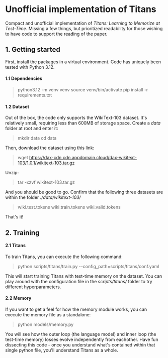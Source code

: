 # Unofficial implementation of Titans
Compact and unofficial implementation of *Titans: Learning to Memorize at Test-Time*. Missing a few things, but prioritized readability for those wishing to have code to support the reading of the paper. 
## 1. Getting started
First, install the packages in a virtual environment. Code has uniquely been tested with Python 3.12.
#### 1.1 Dependencies
> python3.12 -m venv venv
> source venv/bin/activate
> pip install -r requirements.txt
#### 1.2 Dataset
Out of the box, the code only supports the WikiText-103 dataset. It's relatively small, requiring less than 600MB of storage space. Create a *data* folder at root and enter it:
> mkdir data
> cd data

Then, download the dataset using this link:
> wget https://dax-cdn.cdn.appdomain.cloud/dax-wikitext-103/1.0.1/wikitext-103.tar.gz

Unzip:
> tar -xzvf wikitext-103.tar.gz

And you should be good to go. Confirm that the following three datasets are within the folder *./data/wikitext-103/*
>wiki.test.tokens
>wiki.train.tokens
>wiki.valid.tokens

That's it!

## 2. Training
#### 2.1 Titans
To train Titans, you can execute the following command:
> python scripts/titans/train.py --config_path=scripts/titans/conf.yaml 

This will start training Titans with test-time memory on the dataset. You can play around with the configuration file in the *scripts/titans/* folder to try different hyperparameters. 

#### 2.2 Memory

If you want to get a feel for how the memory module works, you can execute the memory file as a standalone:
> python models/memory.py

You will see how the outer loop (the language model) and inner loop (the test-time memory) losses evolve independently from eachother. Have fun dissecting this code - once you understand what's contained within that single python file, you'll understand Titans as a whole.